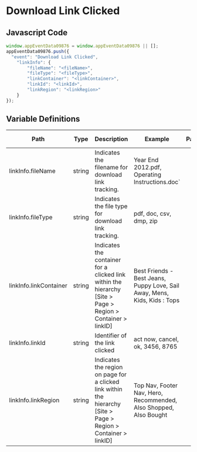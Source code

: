 # Download Link Clicked

### 

## Javascript Code
```js
window.appEventData09876 = window.appEventData09876 || [];
appEventData09876.push({
  "event": "Download Link Clicked",
    "linkInfo": {
        "fileName": "<fileName>",
        "fileType": "<fileType>",
        "linkContainer": "<linkContainer>",
        "linkId": "<linkId>",
        "linkRegion": "<linkRegion>"
    }
});
```

## Variable Definitions

|Path|Type|Description|Example|Pattern|Min Length|Max Length|Minimum|Maximum|Multiple Of|
| --- | --- | --- | --- | --- | --- | --- | --- | --- | --- |
|linkInfo.fileName|string|Indicates the filename for download link tracking.|Year End 2012.pdf, Operating Instructions.doc`|||||||
|linkInfo.fileType|string|Indicates the file type for download link tracking.|pdf, doc, csv, dmp, zip|||||||
|linkInfo.linkContainer|string|Indicates the container for a clicked link within the hierarchy \[Site &gt; Page &gt; Region &gt; Container &gt; linkID\]|Best Friends - Best Jeans, Puppy Love, Sail Away, Mens, Kids, Kids : Tops|||||||
|linkInfo.linkId|string|Identifier of the link clicked|act now, cancel, ok, 3456, 8765|||||||
|linkInfo.linkRegion|string|Indicates the region on page for a clicked link within the hierarchy \[Site &gt; Page &gt; Region &gt; Container &gt; linkID\]|Top Nav, Footer Nav, Hero, Recommended, Also Shopped, Also Bought|||||||




